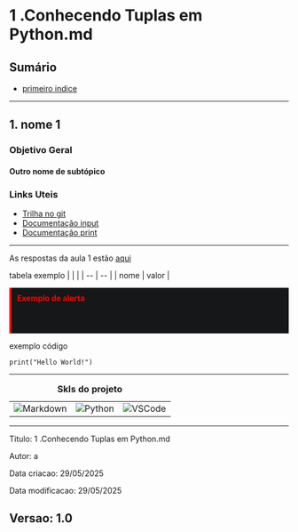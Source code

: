 # 1 .Conhecendo Tuplas em Python.md
## Sumário 
- [primeiro indice](#1-nome-1)
---
## 1. nome 1
### Objetivo Geral 
#### Outro nome de subtópico
### Links Uteis
- [Trilha no git](https://github.com/digitalinnovationone/trilha-python-dio)
- [Documentação input](https://doc.python.org/3/library/functions.html#input)
- [Documentação print](https://doc.python.org/3/library/functions.html#print) 
---
As respostas da aula 1 estão [aqui](IMGS)

tabela exemplo 
| | |
| -- | -- |
| nome | valor |

<div style="border-left: 4px solid red; background-color:rgb(22, 23, 24); padding: 10px;">
  <strong style="color: red;">Exemplo de alerta</strong>
  <p> Somente um exemplo.</p>
</div>

exemplo código 
```
print("Hello World!")
```
---
<table style="text-align: center; width: 100%;"> 
<caption><b>Skls do projeto </b></caption>
<tr>
    <td style="text-align: center;">
    <img alt="Markdown" src="https://img.shields.io/badge/markdown-%23000000.svg?style=for-the-badge&logo=markdown&logoColor=white"/>
    </td>
    <td style="text-align: center;">
    <img alt="Python" src="https://img.shields.io/badge/python-3670A0?style=for-the-badge&logo=python&logoColor=ffdd54"/>
    </td>
    <td style="text-align: center;">
    <img alt="VSCode" src="https://img.shields.io/badge/Visual%20Studio%20Code-0078d7.svg?style=for-the-badge&logo=visual-studio-code&logoColor=white"/>
    </td>
<tr> 
</table>

---
Titulo: 1 .Conhecendo Tuplas em Python.md 

Autor: a

Data criacao: 29/05/2025

Data modificacao: 29/05/2025

Versao: 1.0  
---